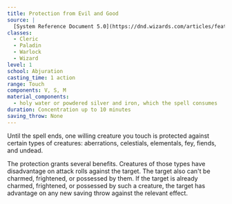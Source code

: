 ```yaml
---
title: Protection from Evil and Good
source: |
  [System Reference Document 5.0](https://dnd.wizards.com/articles/features/systems-reference-document-srd)
classes:
  - Cleric
  - Paladin
  - Warlock
  - Wizard
level: 1
school: Abjuration
casting_time: 1 action
range: Touch
components: V, S, M
material_components:
  - holy water or powdered silver and iron, which the spell consumes
duration: Concentration up to 10 minutes
saving_throw: None
---
```


Until the spell ends, one willing creature you touch is protected against certain types of creatures: aberrations, celestials, elementals, fey, fiends, and undead.

The protection grants several benefits. Creatures of those types have disadvantage on attack rolls against the target. The target also can't be charmed, frightened, or possessed by them. If the target is already charmed, frightened, or possessed by such a creature, the target has advantage on any new saving throw against the relevant effect.
